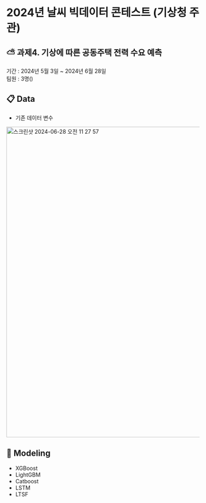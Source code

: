 # 2024년 날씨 빅데이터 콘테스트 (기상청 주관)
## ⛅ 과제4. 기상에 따른 공동주택 전력 수요 예측
기간 : 2024년 5월 3일 ~ 2024년 6월 28일\
팀원 : 3명()

## 📋 Data
- 기존 데이터 변수
<img width="810" alt="스크린샷 2024-06-28 오전 11 27 57" src="https://github.com/SUUUUUMIN/2024_Weather_Bigdata_Contest/assets/93477480/1d8aa042-4392-4702-9691-bff6c0f65823">



## 🧶 Modeling
- XGBoost
- LightGBM
- Catboost
- LSTM
- LTSF
